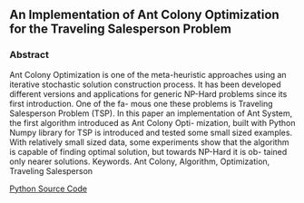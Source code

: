 ## An Implementation of Ant Colony Optimization for the Traveling Salesperson Problem
### Abstract
Ant Colony Optimization is one of the meta-heuristic approaches using an iterative
stochastic solution construction process. It has been developed different versions and
applications for generic NP-Hard problems since its first introduction. One of the fa-
mous one these problems is Traveling Salesperson Problem (TSP). In this paper an
implementation of Ant System,  the first algorithm introduced as Ant Colony Opti-
mization,  built with Python Numpy library for TSP is introduced and tested some
small sized examples.  With relatively small sized data, some experiments show that
the algorithm is capable of finding optimal solution, but towards NP-Hard it is ob-
tained only nearer solutions.
Keywords. Ant Colony, Algorithm, Optimization, Traveling Salesperson

[Python Source Code](AntSystem.py)
